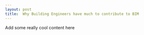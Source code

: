 ```yaml
---
layout: post
title:  Why Building Engineers have much to contribute to BIM
---
```


Add some really cool content here